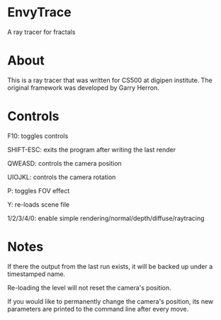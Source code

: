 # EnvyTrace
A ray tracer for fractals

# About
This is a ray tracer that was written for CS500 at digipen institute. The original framework was developed by Garry Herron.

# Controls
F10: toggles controls

SHIFT-ESC: exits the program after writing the last render

QWEASD: controls the camera position

UIOJKL: controls the camera rotation

P: toggles FOV effect

Y: re-loads scene file

1/2/3/4/0: enable simple rendering/normal/depth/diffuse/raytracing

# Notes
If there the output from the last run exists, it will be backed up under a timestamped name.

Re-loading the level will not reset the camera's position.

If you would like to permanently change the camera's position, its new parameters are printed to the command line after every move.

